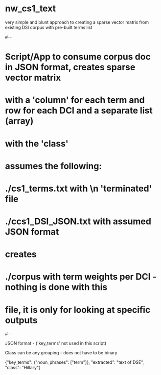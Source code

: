 # nw_cs1_text
very simple and blunt approach to creating a sparse vector matrix from existing DSI corpus with pre-built terms list

#--
#  
#  Script/App to consume corpus doc in JSON format, creates sparse vector matrix
#  with a 'column' for each term and row for each DCI and a separate list (array)
#  with the 'class'
#
#  assumes the following:
#  ./cs1_terms.txt with \n 'terminated' file
#  ./ccs1_DSI_JSON.txt with assumed JSON format
#  creates
#  ./corpus with term weights per DCI - nothing is done with this
#  file, it is only for looking at specific outputs
#--

JSON format - ('key_terms' not used in this script)

Class can be any grouping - does not have to be binary

{"key_terms": {"noun_phrases": ["term"]}, "extracted": "text of DSE", "class": "Hillary"}
